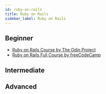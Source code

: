 ```yaml
---
id: ruby-on-rails
title: Ruby on Rails
sidebar_label: Ruby on Rails
---
```


## Beginner

- [Ruby on Rails Course by The Odin Project](https://www.theodinproject.com/courses/ruby-on-rails)
- [Ruby on Rails Full Course by freeCodeCamp](https://youtu.be/fmyvWz5TUWg)

## Intermediate

## Advanced
